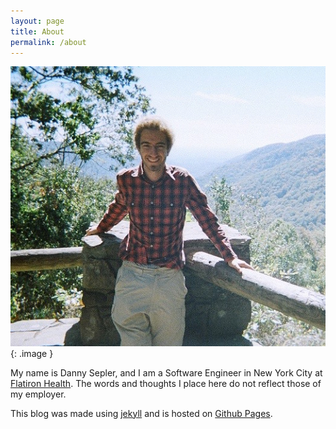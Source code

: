 ```yaml
---
layout: page
title: About
permalink: /about
---
```


![Picture](/assets/img/profile.jpg){: .image }

My name is Danny Sepler, and I am a Software Engineer in New York City at [Flatiron Health][flatiron]. The words and thoughts I place here do not reflect those of my employer.

This blog was made using [jekyll][jekyll] and is hosted on [Github Pages][gh-pages].

[flatiron]: https://flatiron.com/
[jekyll]: https://jekyllrb.com/
[gh-pages]: https://pages.github.com/





<style>
	.image {
		width: 50%;
		min-width: 300px;
		padding:1px;
		background-color: grey;
		border:1px solid #021a40;
	}
</style>
